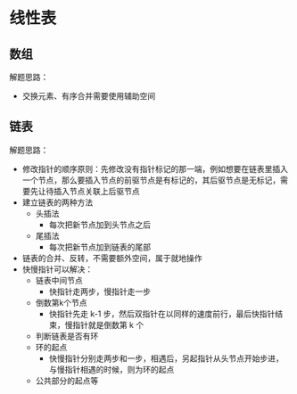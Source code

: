 # 线性表
## 数组
解题思路：
- 交换元素、有序合并需要使用辅助空间

## 链表
解题思路：
- 修改指针的顺序原则：先修改没有指针标记的那一端，例如想要在链表里插入一个节点，那么要插入节点的前驱节点是有标记的，其后驱节点是无标记，需要先让待插入节点关联上后驱节点
- 建立链表的两种方法
  - 头插法
    - 每次把新节点加到头节点之后
  - 尾插法
    - 每次把新节点加到链表的尾部
- 链表的合并、反转，不需要额外空间，属于就地操作
- 快慢指针可以解决：
  - 链表中间节点
    - 快指针走两步，慢指针走一步
  - 倒数第k个节点
    - 快指针先走 k-1 步，然后双指针在以同样的速度前行，最后快指针结束，慢指针就是倒数第 k 个
  - 判断链表是否有环
  - 环的起点
    - 快慢指针分别走两步和一步，相遇后，另起指针从头节点开始步进，与慢指针相遇的时候，则为环的起点
  - 公共部分的起点等